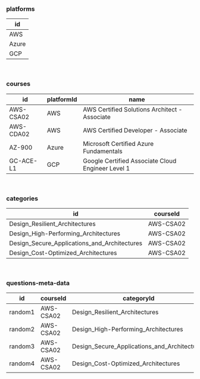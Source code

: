 ### platforms

| id    |
| ----- |
| AWS   |
| Azure |
| GCP   |

<br>

### courses

| id        | platformId | name                                              |
| --------- | ---------- | ------------------------------------------------- |
| AWS-CSA02 | AWS        | AWS Certified Solutions Architect - Associate     |
| AWS-CDA02 | AWS        | AWS Certified Developer - Associate               |
| AZ-900    | Azure      | Microsoft Certified Azure Fundamentals            |
| GC-ACE-L1 | GCP        | Google Certified Associate Cloud Engineer Level 1 |

<br>

### categories

| id                                           | courseId  |
| -------------------------------------------- | --------- |
| Design_Resilient_Architectures               | AWS-CSA02 |
| Design_High-Performing_Architectures         | AWS-CSA02 |
| Design_Secure_Applications_and_Architectures | AWS-CSA02 |
| Design_Cost-Optimized_Architectures          | AWS-CSA02 |

<br>

### questions-meta-data

| id      | courseId  | categoryId                                   |
| ------- | --------- | -------------------------------------------- |
| random1 | AWS-CSA02 | Design_Resilient_Architectures               |
| random2 | AWS-CSA02 | Design_High-Performing_Architectures         |
| random3 | AWS-CSA02 | Design_Secure_Applications_and_Architectures |
| random4 | AWS-CSA02 | Design_Cost-Optimized_Architectures          |
